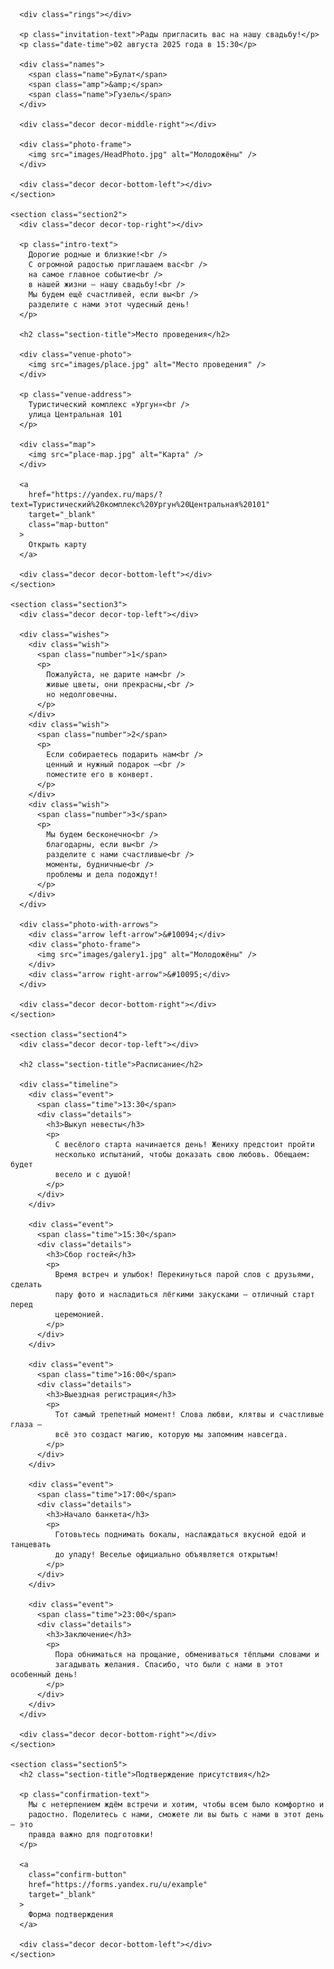 <!DOCTYPE html>
<html lang="ru">
  <head>
    <meta charset="UTF-8" />
    <meta name="viewport" content="width=device-width, initial-scale=1.0" />
    <title>Свадебное приглашение</title>
    <link rel="stylesheet" href="style.css" />
  </head>
  <body>
    <section class="section1">
      <div class="decor decor-top-left"></div>
      <div class="decor decor-top-right"></div>

      <div class="rings"></div>

      <p class="invitation-text">Рады пригласить вас на нашу свадьбу!</p>
      <p class="date-time">02 августа 2025 года в 15:30</p>

      <div class="names">
        <span class="name">Булат</span>
        <span class="amp">&amp;</span>
        <span class="name">Гузель</span>
      </div>

      <div class="decor decor-middle-right"></div>

      <div class="photo-frame">
        <img src="images/HeadPhoto.jpg" alt="Молодожёны" />
      </div>

      <div class="decor decor-bottom-left"></div>
    </section>

    <section class="section2">
      <div class="decor decor-top-right"></div>

      <p class="intro-text">
        Дорогие родные и близкие!<br />
        С огромной радостью приглашаем вас<br />
        на самое главное событие<br />
        в нашей жизни – нашу свадьбу!<br />
        Мы будем ещё счастливей, если вы<br />
        разделите с нами этот чудесный день!
      </p>

      <h2 class="section-title">Место проведения</h2>

      <div class="venue-photo">
        <img src="images/place.jpg" alt="Место проведения" />
      </div>

      <p class="venue-address">
        Туристический комплекс «Ургун»<br />
        улица Центральная 101
      </p>

      <div class="map">
        <img src="place-map.jpg" alt="Карта" />
      </div>

      <a
        href="https://yandex.ru/maps/?text=Туристический%20комплекс%20Ургун%20Центральная%20101"
        target="_blank"
        class="map-button"
      >
        Открыть карту
      </a>

      <div class="decor decor-bottom-left"></div>
    </section>

    <section class="section3">
      <div class="decor decor-top-left"></div>

      <div class="wishes">
        <div class="wish">
          <span class="number">1</span>
          <p>
            Пожалуйста, не дарите нам<br />
            живые цветы, они прекрасны,<br />
            но недолговечны.
          </p>
        </div>
        <div class="wish">
          <span class="number">2</span>
          <p>
            Если собираетесь подарить нам<br />
            ценный и нужный подарок –<br />
            поместите его в конверт.
          </p>
        </div>
        <div class="wish">
          <span class="number">3</span>
          <p>
            Мы будем бесконечно<br />
            благодарны, если вы<br />
            разделите с нами счастливые<br />
            моменты, будничные<br />
            проблемы и дела подождут!
          </p>
        </div>
      </div>

      <div class="photo-with-arrows">
        <div class="arrow left-arrow">&#10094;</div>
        <div class="photo-frame">
          <img src="images/galery1.jpg" alt="Молодожёны" />
        </div>
        <div class="arrow right-arrow">&#10095;</div>
      </div>

      <div class="decor decor-bottom-right"></div>
    </section>

    <section class="section4">
      <div class="decor decor-top-left"></div>

      <h2 class="section-title">Расписание</h2>

      <div class="timeline">
        <div class="event">
          <span class="time">13:30</span>
          <div class="details">
            <h3>Выкуп невесты</h3>
            <p>
              С весёлого старта начинается день! Жениху предстоит пройти
              несколько испытаний, чтобы доказать свою любовь. Обещаем: будет
              весело и с душой!
            </p>
          </div>
        </div>

        <div class="event">
          <span class="time">15:30</span>
          <div class="details">
            <h3>Сбор гостей</h3>
            <p>
              Время встреч и улыбок! Перекинуться парой слов с друзьями, сделать
              пару фото и насладиться лёгкими закусками – отличный старт перед
              церемонией.
            </p>
          </div>
        </div>

        <div class="event">
          <span class="time">16:00</span>
          <div class="details">
            <h3>Выездная регистрация</h3>
            <p>
              Тот самый трепетный момент! Слова любви, клятвы и счастливые глаза –
              всё это создаст магию, которую мы запомним навсегда.
            </p>
          </div>
        </div>

        <div class="event">
          <span class="time">17:00</span>
          <div class="details">
            <h3>Начало банкета</h3>
            <p>
              Готовьтесь поднимать бокалы, наслаждаться вкусной едой и танцевать
              до упаду! Веселье официально объявляется открытым!
            </p>
          </div>
        </div>

        <div class="event">
          <span class="time">23:00</span>
          <div class="details">
            <h3>Заключение</h3>
            <p>
              Пора обниматься на прощание, обмениваться тёплыми словами и
              загадывать желания. Спасибо, что были с нами в этот особенный день!
            </p>
          </div>
        </div>
      </div>

      <div class="decor decor-bottom-right"></div>
    </section>

    <section class="section5">
      <h2 class="section-title">Подтверждение присутствия</h2>

      <p class="confirmation-text">
        Мы с нетерпением ждём встречи и хотим, чтобы всем было комфортно и
        радостно. Поделитесь с нами, сможете ли вы быть с нами в этот день — это
        правда важно для подготовки!
      </p>

      <a
        class="confirm-button"
        href="https://forms.yandex.ru/u/example"
        target="_blank"
      >
        Форма подтверждения
      </a>

      <div class="decor decor-bottom-left"></div>
    </section>
  </body>
</html>
